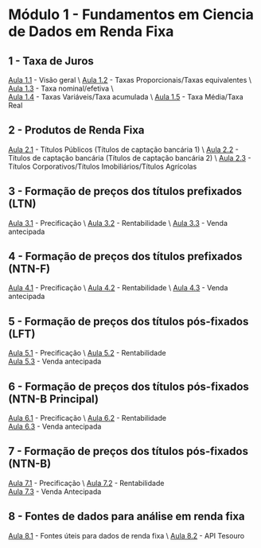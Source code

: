 # **Módulo 1** - Fundamentos em Ciencia de Dados em Renda Fixa


## 1 - Taxa de Juros
[Aula 1.1](https://www.youtube.com/watch?v=8SJzZQGIWfg) - Visão geral \ 
[Aula 1.2](https://www.youtube.com/watch?v=Zq4jBrVFHKM) - Taxas Proporcionais/Taxas equivalentes \ 
[Aula 1.3](https://www.youtube.com/watch?v=jUvopISa-kQ) - Taxa nominal/efetiva \  
[Aula 1.4](https://www.youtube.com/watch?v=Qg5kVUYD5rU) - Taxas Variáveis/Taxa acumulada \ 
[Aula 1.5](https://www.youtube.com/watch?v=tF0Q21GeTuc) - Taxa Média/Taxa Real 


## 2 - Produtos de Renda Fixa
[Aula 2.1](https://www.youtube.com/watch?v=eNhOQ4T3Zx4) - Títulos Públicos (Títulos de captação bancária 1) \ 
[Aula 2.2](https://www.youtube.com/watch?v=l3glsDTL87Y) - Títulos de captação bancária (Títulos de captação bancária 2) \ 
[Aula 2.3](https://www.youtube.com/watch?v=T1yIOSNl288) - Títulos Corporativos/Títulos Imobiliários/Títulos Agrícolas


## 3 - Formação de preços dos títulos prefixados (LTN)
[Aula 3.1](https://www.youtube.com/watch?v=IjgizGeLZCo) - Precificação \ 
[Aula 3.2](https://www.youtube.com/watch?v=ol0V6pxMMTQ) - Rentabilidade \ 
[Aula 3.3](https://www.youtube.com/watch?v=lnSF6qQGgyk) - Venda antecipada


## 4 - Formação de preços dos títulos prefixados (NTN-F)
[Aula 4.1](https://www.youtube.com/watch?v=LRSOUrtwuk0) - Precificação \ 
[Aula 4.2](https://www.youtube.com/watch?v=4ECtNAYKRLQ) - Rentabilidade \ 
[Aula 4.3](https://www.youtube.com/watch?v=imq-5IJcmnM) - Venda antecipada


## 5 - Formação de preços dos títulos pós-fixados (LFT)
[Aula 5.1](https://www.youtube.com/watch?v=uEWhSOxWac4) - Precificação \ 
[Aula 5.2](https://www.youtube.com/watch?v=ZyY-NaHaEOM) - Rentabilidade \
[Aula 5.3](https://www.youtube.com/watch?v=RdJCeIIQCKI) - Venda antecipada


## 6 - Formação de preços dos títulos pós-fixados (NTN-B Principal)
[Aula 6.1](https://www.youtube.com/watch?v=Xt9xF3s_LE4) - Precificação \ 
[Aula 6.2](https://www.youtube.com/watch?v=H7p2_bMuYYI) - Rentabilidade \
[Aula 6.3](https://www.youtube.com/watch?v=MgPHHl7jlzU) - Venda antecipada


## 7 - Formação de preços dos títulos pós-fixados (NTN-B)
[Aula 7.1](https://www.youtube.com/watch?v=-uik17jjeTM) - Precificação \ 
[Aula 7.2](https://www.youtube.com/watch?v=zvYGbvgVgYA) - Rentabilidade \
[Aula 7.3](https://www.youtube.com/watch?v=hcUhf8YC-n8) - Venda Antecipada

## 8 - Fontes de dados para análise em renda fixa
[Aula 8.1](https://www.youtube.com/watch?v=k7np_4hU5eA) - Fontes úteis para dados de renda fixa \ 
[Aula 8.2](https://www.youtube.com/watch?v=lmSHkjQ26zw) - API Tesouro